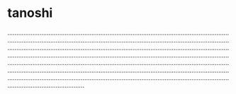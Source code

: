# tanoshi

...............................................................................................................................................................................................................................................................................................................................................................................................................................................................................................................................................................................................................................................................................................................................................................................................................................................................................................................................................